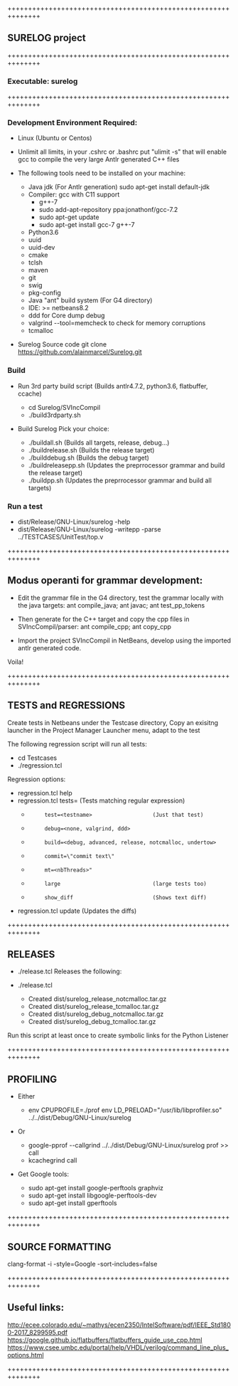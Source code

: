 ++++++++++++++++++++++++++++++++++++++++++++++++++++++++++++++
## SURELOG project
++++++++++++++++++++++++++++++++++++++++++++++++++++++++++++++
### Executable: surelog
++++++++++++++++++++++++++++++++++++++++++++++++++++++++++++++

### Development Environment Required:

* Linux (Ubuntu or Centos)

* Unlimit all limits, in your .cshrc or .bashrc put "ulimit -s"
  that will enable gcc to compile the very large Antlr generated C++ files

* The following tools need to be installed on your machine:
  * Java jdk (For Antlr generation)
    sudo apt-get install default-jdk
  * Compiler: gcc with C11 support
    * g++-7
    * sudo add-apt-repository ppa:jonathonf/gcc-7.2
    * sudo apt-get update
    * sudo apt-get install gcc-7 g++-7
  * Python3.6
  * uuid
  * uuid-dev
  * cmake
  * tclsh
  * maven
  * git
  * swig
  * pkg-config
  * Java "ant" build system (For G4 directory)
  * IDE: >= netbeans8.2
  * ddd for Core dump debug
  * valgrind --tool=memcheck to check for memory corruptions
  * tcmalloc

* Surelog Source code
git clone https://github.com/alainmarcel/Surelog.git

### Build

* Run 3rd party build script (Builds antlr4.7.2, python3.6, flatbuffer, ccache)
   * cd Surelog/SVIncCompil
   * ./build3rdparty.sh

* Build Surelog
Pick your choice:
   * ./buildall.sh       (Builds all targets, release, debug...)
   * ./buildrelease.sh   (Builds the release target)
   * ./builddebug.sh     (Builds the debug target)
   * ./buildreleasepp.sh (Updates the preprrocessor grammar and build the release target)
   * ./buildpp.sh        (Updates the preprrocessor grammar and build all targets)


### Run a test

* dist/Release/GNU-Linux/surelog -help
* dist/Release/GNU-Linux/surelog -writepp -parse ../TESTCASES/UnitTest/top.v

++++++++++++++++++++++++++++++++++++++++++++++++++++++++++++++
## Modus operanti for grammar development:

* Edit the grammar file in the G4 directory, test the grammar locally with the java targets: 
ant compile_java; ant javac; ant test_pp_tokens

* Then generate for the C++ target and copy the cpp files in SVIncCompil/parser: ant compile_cpp; ant copy_cpp

* Import the project SVIncCompil in NetBeans, develop using the imported antlr generated code.

Voila! 

++++++++++++++++++++++++++++++++++++++++++++++++++++++++++++++
## TESTS and REGRESSIONS

Create tests in Netbeans under the Testcase directory,
 Copy an exisitng launcher in the Project Manager Launcher menu, adapt to the test

The following regression script will run all tests:
* cd Testcases
* ./regression.tcl

Regression options:
* regression.tcl help   
* regression.tcl tests=<testname>              (Tests matching regular expression)
  *          test=<testname>                   (Just that test)
  *          debug=<none, valgrind, ddd>
  *          build=<debug, advanced, release, notcmalloc, undertow>
  *          commit=\"commit text\"
  *          mt=<nbThreads>"
  *          large                             (large tests too)
  *          show_diff                         (Shows text diff)
* regression.tcl update (Updates the diffs)  


++++++++++++++++++++++++++++++++++++++++++++++++++++++++++++++
## RELEASES

* ./release.tcl Releases the following:

* ./release.tcl
   * Created  dist/surelog_release_notcmalloc.tar.gz
   * Created  dist/surelog_release_tcmalloc.tar.gz
   * Created  dist/surelog_debug_notcmalloc.tar.gz
   * Created  dist/surelog_debug_tcmalloc.tar.gz

Run this script at least once to create symbolic links for the Python Listener

++++++++++++++++++++++++++++++++++++++++++++++++++++++++++++++
## PROFILING

* Either
   * env CPUPROFILE=./prof env LD_PRELOAD="/usr/lib/libprofiler.so"  ../../dist/Debug/GNU-Linux/surelog <test>
* Or 
   * google-pprof --callgrind  ../../dist/Debug/GNU-Linux/surelog prof >> call
   * kcachegrind call 

* Get Google tools: 
   * sudo apt-get install google-perftools graphviz
   * sudo apt-get install libgoogle-perftools-dev
   * sudo apt-get install gperftools

++++++++++++++++++++++++++++++++++++++++++++++++++++++++++++++
## SOURCE FORMATTING

clang-format -i -style=Google -sort-includes=false <files>

++++++++++++++++++++++++++++++++++++++++++++++++++++++++++++++
## Useful links:

http://ecee.colorado.edu/~mathys/ecen2350/IntelSoftware/pdf/IEEE_Std1800-2017_8299595.pdf
https://google.github.io/flatbuffers/flatbuffers_guide_use_cpp.html
https://www.csee.umbc.edu/portal/help/VHDL/verilog/command_line_plus_options.html

++++++++++++++++++++++++++++++++++++++++++++++++++++++++++++++
